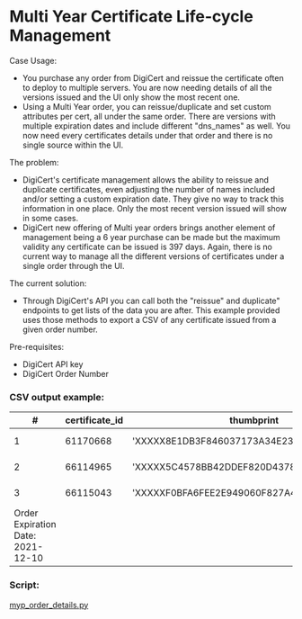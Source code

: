 # Multi Year Certificate Life-cycle Management

Case Usage:
* You purchase any order from DigiCert and reissue the certificate often to deploy to multiple servers. You are now needing details of all the versions issued and the UI only show the most recent one. 
* Using a Multi Year order, you can reissue/duplicate and set custom attributes per cert, all under the same order. There are versions with multiple expiration dates and include different "dns_names" as well. You now need every certificates details under that order and there is no single source within the UI. 

The problem:
* DigiCert's certificate management allows the ability to reissue and duplicate certificates, even adjusting the number of names included and/or setting a custom expiration date. They give no way to track this information in one place. Only the most recent version issued will show in some cases. 
* DigiCert new offering of Multi year orders brings another element of management being a 6 year purchase can be made but the maximum validity any certificate can be issued is 397 days. Again, there is no current way to manage all the different versions of certificates under a single order through the UI. 

The current solution:
* Through DigiCert's API you can call both the "reissue" and duplicate" endpoints to get lists of the data you are after. This example provided uses those methods to export a CSV of any certificate issued from a given order number. 

Pre-requisites:
* DigiCert API key
* DigiCert Order Number


### CSV  output example:

| \#                                  | certificate\_id | thumbprint                                  | serial\_number                      | common\_name       | dns\_names                                   | status      | valid\_till     | days\_left | type         |
|-------------------------------------|-----------------|---------------------------------------------|-------------------------------------|--------------------|----------------------------------------------|-------------|-----------------|------------|--------------|
| 1                                   | 61170668        |  'XXXXX8E1DB3F846037173A34E232C9XXXXXXXXXX' |  'XXXXX383EAB199955DB2EAXXXXXXXXXX' |  'domain\.com' |  "'domain\.com'  'www\.domain\.com'" |  'issued'   |  '2021\-10\-23' | 384        |  'reissue'   |
| 2                                   | 66114965        |  'XXXXX5C4578BB42DDEF820D4378FE0XXXXXXXXXX' |  'XXXXX2ACF5FCFE144E2725XXXXXXXXXX' |  'domain\.com' |  "'domain\.com'  'www\.domain\.com'" |  'issued'   |  '2021\-11\-02' | 394        |  'reissue'   |
| 3                                   | 66115043        |  'XXXXXF0BFA6FEE2E949060F827A44BXXXXXXXXXX' |  'XXXXX8B8CE07828558254XXXXXXXXXX' |  'domain\.com' |  "'domain\.com'  'www\.domain\.com'" |  'approved' |  '2021\-11\-01' | 393        |  'duplicate' |
| Order Expiration Date: 2021\-12\-10 |                 |                                             |                                     |                    |                                              |             |                 |            |              |

### Script:

[myp_order_details.py](https://github.com/remorseville/digicert_mutli_year_script/blob/main/myp_order_details.py)
